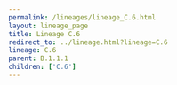 ```yaml
---
permalink: /lineages/lineage_C.6.html
layout: lineage_page
title: Lineage C.6
redirect_to: ../lineage.html?lineage=C.6
lineage: C.6
parent: B.1.1.1
children: ['C.6']
---
```

